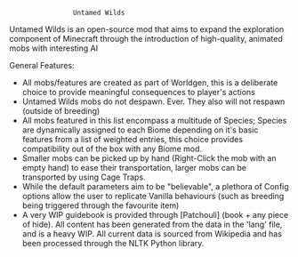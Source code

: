                     Untamed Wilds

Untamed Wilds is an open-source mod that aims to expand the exploration component of Minecraft through the introduction of high-quality, animated mobs with interesting AI
	 
General Features:
* All mobs/features are created as part of Worldgen, this is a deliberate choice to provide meaningful consequences to player's actions
* Untamed Wilds mobs do not despawn. Ever. They also will not respawn (outside of breeding)
* All mobs featured in this list encompass a multitude of Species; Species are dynamically assigned to each Biome depending on it's basic features from a list of weighted entries, this choice provides compatibility out of the box with any Biome mod.
* Smaller mobs can be picked up by hand (Right-Click the mob with an empty hand) to ease their transportation, larger mobs can be transported by using Cage Traps. 
* While the default parameters aim to be "believable", a plethora of Config options allow the user to replicate Vanilla behaviours (such as breeding being triggered through the favourite item)
* A very WIP guidebook is provided through [Patchouli] (book + any piece of hide). All content has been generated from the data in the 'lang' file, and is a heavy WIP. All current data is sourced from Wikipedia and has been processed through the NLTK Python library.
